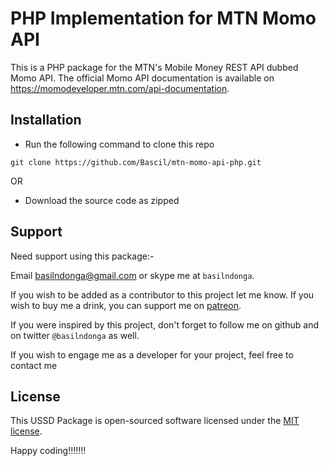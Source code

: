 # PHP Implementation for MTN Momo API

This is a PHP package for the MTN's Mobile Money REST API dubbed Momo API. The official Momo API documentation is available on https://momodeveloper.mtn.com/api-documentation.

## Installation

- Run the following command to clone this repo

```
git clone https://github.com/Bascil/mtn-momo-api-php.git

```

OR

- Download the source code as zipped

## Support

Need support using this package:-

Email basilndonga@gmail.com or skype me at `basilndonga`.

If you wish to be added as a contributor to this project let me know. If you wish to buy me a drink, you can support me on [patreon](https://www.patreon.com/bascil).

If you were inspired by this project, don't forget to follow me on github and on twitter `@basilndonga` as well.

If you wish to engage me as a developer for your project, feel free to contact me

## License

This USSD Package is open-sourced software licensed under the [MIT license](http://opensource.org/licenses/MIT).

Happy coding!!!!!!!
